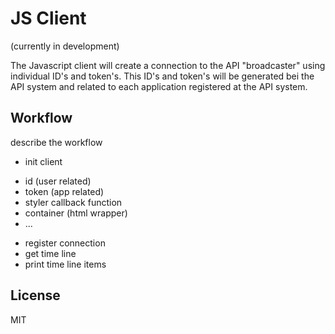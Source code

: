 JS Client
=========

(currently in development)

The Javascript client will create a connection to the API "broadcaster" using individual ID's and token's.
This ID's and token's will be generated bei the API system and related to each application registered at the API system.

Workflow
--------

describe the workflow

- init client
 * id (user related)
 * token (app related)
 * styler callback function
 * container (html wrapper)
 * ...
- register connection
- get time line
- print time line items

License
-------

MIT
